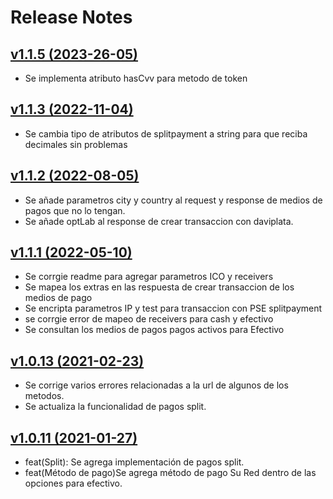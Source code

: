 # Release Notes

## [v1.1.5 (2023-26-05)](https://github.com/epayco/sdk-.net/compare/v1.1.4...v1.1.5)
- Se implementa atributo hasCvv para metodo de token
## [v1.1.3 (2022-11-04)](https://github.com/epayco/sdk-.net/compare/v1.1.2...v1.1.3)
- Se cambia tipo de atributos de splitpayment a string para que reciba decimales sin problemas
## [v1.1.2 (2022-08-05)](https://github.com/epayco/sdk-.net/compare/v1.1.1...v1.1.2)
- Se añade parametros city y country al request y response de medios de pagos que no lo tengan.
- Se añade optLab al response de crear transaccion con daviplata.
## [v1.1.1 (2022-05-10)](https://github.com/epayco/sdk-.net/compare/v1.1.0...v1.1.1)

- Se corrgie readme para agregar parametros ICO y receivers 
- Se mapea los extras en las respuesta de crear transaccion de los medios de pago
- Se encripta parametros IP y test para transaccion con PSE splitpayment
- se corrgie error de mapeo de receivers para cash y efectivo
- Se consultan los medios de pagos pagos activos para Efectivo

## [v1.0.13 (2021-02-23)](https://github.com/epayco/sdk-.net/compare/v1.0.11...v1.0.13)

- Se corrige varios errores relacionadas a la url de algunos de los metodos.
- Se actualiza la funcionalidad de pagos split.

## [v1.0.11 (2021-01-27)](https://github.com/epayco/sdk-.net/compare/v1.0.0...v1.0.11)

- feat(Split): Se agrega implementación de pagos split.
- feat(Método de pago)Se agrega método de pago Su Red dentro de las opciones para efectivo.
